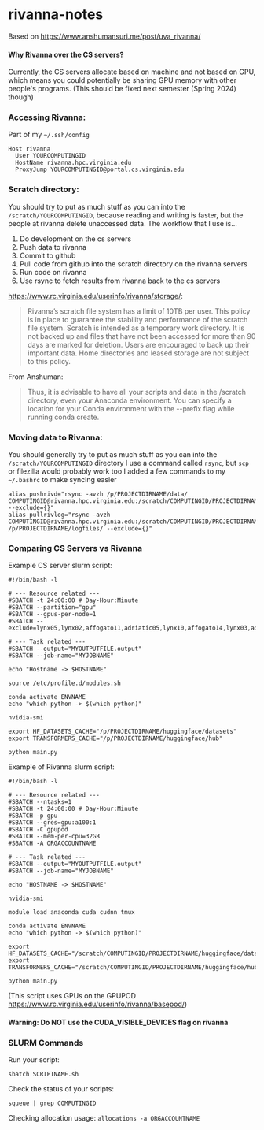 # rivanna-notes

Based on https://www.anshumansuri.me/post/uva_rivanna/

#### Why Rivanna over the CS servers?
Currently, the CS servers allocate based on machine and not based on GPU, which means you could potentially be sharing GPU memory with other people's programs. (This should be fixed next semester (Spring 2024) though)

### Accessing Rivanna:
Part of my `~/.ssh/config`
```
Host rivanna
  User YOURCOMPUTINGID
  HostName rivanna.hpc.virginia.edu
  ProxyJump YOURCOMPUTINGID@portal.cs.virginia.edu
```

### Scratch directory:
You should try to put as much stuff as you can into the `/scratch/YOURCOMPUTINGID`, because reading and writing is faster, but the people at rivanna delete unaccessed data.
The workflow that I use is...
1. Do development on the cs servers
2. Push data to rivanna
3. Commit to github
4. Pull code from github into the scratch directory on the rivanna servers 
5. Run code on rivanna
6. Use rsync to fetch results from rivanna back to the cs servers

https://www.rc.virginia.edu/userinfo/rivanna/storage/:
> Rivanna’s scratch file system has a limit of 10TB per user. This policy is in place to guarantee the stability and performance of the scratch file system. Scratch is intended as a temporary work directory. It is not backed up and files that have not been accessed for more than 90 days are marked for deletion. Users are encouraged to back up their important data. Home directories and leased storage are not subject to this policy.

From Anshuman:
> Thus, it is advisable to have all your scripts and data in the /scratch directory, even your Anaconda environment. You can specify a location for your Conda environment with the --prefix <PATH> flag while running conda create.

### Moving data to Rivanna:
You should generally try to put as much stuff as you can into the `/scratch/YOURCOMPUTINGID` directory
I use a command called `rsync`, but `scp` or filezilla would probably work too
I added a few commands to my `~/.bashrc` to make syncing easier
```
alias pushrivd="rsync -avzh /p/PROJECTDIRNAME/data/ COMPUTINGID@rivanna.hpc.virginia.edu:/scratch/COMPUTINGID/PROJECTDIRNAME/data/ --exclude={}"
alias pullrivlog="rsync -avzh COMPUTINGID@rivanna.hpc.virginia.edu:/scratch/COMPUTINGID/PROJECTDIRNAME/logfiles/ /p/PROJECTDIRNAME/logfiles/ --exclude={}"
```

### Comparing CS Servers vs Rivanna
Example CS server slurm script:
```
#!/bin/bash -l

# --- Resource related ---
#SBATCH -t 24:00:00 # Day-Hour:Minute
#SBATCH --partition="gpu"
#SBATCH --gpus-per-node=1
#SBATCH --exclude=lynx05,lynx02,affogato11,adriatic05,lynx10,affogato14,lynx03,adriatic01,adriatic03,ristretto01,cheetah03,adriatic06,ristretto04,lynx07,lynx12,lynx06,affogato15,cheetah02,lynx04,lynx01,sds01,jaguar03,lotus,adriatic02,jaguar02,adriatic04,affogato12,lynx11,affogato13,sds02

# --- Task related ---
#SBATCH --output="MYOUTPUTFILE.output"
#SBATCH --job-name="MYJOBNAME"

echo "Hostname -> $HOSTNAME"

source /etc/profile.d/modules.sh

conda activate ENVNAME
echo "which python -> $(which python)"

nvidia-smi

export HF_DATASETS_CACHE="/p/PROJECTDIRNAME/huggingface/datasets"
export TRANSFORMERS_CACHE="/p/PROJECTDIRNAME/huggingface/hub"

python main.py
```

Example of Rivanna slurm script:
```
#!/bin/bash -l

# --- Resource related ---
#SBATCH --ntasks=1
#SBATCH -t 24:00:00 # Day-Hour:Minute
#SBATCH -p gpu
#SBATCH --gres=gpu:a100:1
#SBATCH -C gpupod
#SBATCH --mem-per-cpu=32GB
#SBATCH -A ORGACCOUNTNAME

# --- Task related ---
#SBATCH --output="MYOUTPUTFILE.output"
#SBATCH --job-name="MYJOBNAME"

echo "HOSTNAME -> $HOSTNAME"

nvidia-smi

module load anaconda cuda cudnn tmux

conda activate ENVNAME
echo "which python -> $(which python)"

export HF_DATASETS_CACHE="/scratch/COMPUTINGID/PROJECTDIRNAME/huggingface/datasets"
export TRANSFORMERS_CACHE="/scratch/COMPUTINGID/PROJECTDIRNAME/huggingface/hub"

python main.py
```
(This script uses GPUs on the GPUPOD https://www.rc.virginia.edu/userinfo/rivanna/basepod/)

#### Warning: Do NOT use the CUDA_VISIBLE_DEVICES flag on rivanna

### SLURM Commands
Run your script:

`sbatch SCRIPTNAME.sh`

Check the status of your scripts:

`squeue | grep COMPUTINGID`

Checking allocation usage:
`allocations -a ORGACCOUNTNAME`

